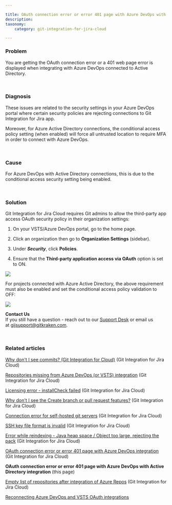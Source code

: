 ```yaml
---

title: OAuth connection error or error 401 page with Azure DevOps with Active Directory integration
description:
taxonomy:
    category: git-integration-for-jira-cloud

---
```


### Problem

You are getting the OAuth connection error or a 401 web page error is displayed when integrating with Azure DevOps connected to Active Directory.

&nbsp;

### Diagnosis

These issues are related to the security settings in your Azure DevOps portal where certain security policies are rejecting connections to Git Integration for Jira app.

Moreover, for Azure Active Directory connections, the conditional access policy setting (when enabled) will force all untrusted location to require MFA in order to connect with Azure DevOps.

&nbsp;

### Cause

For Azure DevOps with Active Directory connections, this is due to the conditional access security setting being enabled.

&nbsp;

### Solution

Git Integration for Jira Cloud requires Git admins to allow the third-party app access OAuth security policy in their organization settings:

1.  On your VSTS/Azure DevOps portal, go to the home page.

2.  Click an organization then go to **Organization Settings** (sidebar).

3.  Under _**Security**_, click **Policies**.

4.  Ensure that the **Third-party application access via OAuth** option is set to ON.


![](/wp-content/uploads/gij-vsts-azure-devops-org-cfg-policy-oauth.png)

For projects connected with Azure Active Directory, the above requirement must also be enabled and set the conditional access policy validation to OFF:

![](/wp-content/uploads/gij-enable-conditional-access-policy-AD.png)

<div class="bbb-callout bbb--info">
    <div class="irow">
    <div class="ilogobox">
        <span class="logoimg"></span>
    </div>
    <div class="imsgbox">
        <b>Contact Us</b><br>
        If you still have a question - reach out to our <a href='https://help.gitkraken.com/git-integration-for-jira-cloud/gij-cloud-contact-support/' target='_blank'>Support Desk</a> or email us at <a href='mailto:gijsupport@gitkraken.com'>gijsupport@gitkraken.com</a>.
    </div>
    </div>
</div>

&nbsp;

### Related articles

[Why don't I see commits? (Git Integration for Cloud)](/git-integration-for-jira-cloud/why-dont-i-see-commits-git-integration-for-cloud-gij-cloud) (Git Integration for Jira Cloud)

[Repositories missing from Azure DevOps (or VSTS) integration](/git-integration-for-jira-cloud/repositories-missing-from-azure-devops-or-vsts-integration-gij-cloud) (Git Integration for Jira Cloud)

[Licensing error - installCheck failed](/git-integration-for-jira-cloud/licensing-error-installcheck-failed-gij-cloud) (Git Integration for Jira Cloud)

[Why don't I see the Create branch or pull request features?](/git-integration-for-jira-cloud/why-dont-i-see-the-create-branch-or-pull-request-features-gij-cloud) (Git Integration for Jira Cloud)

[Connection error for self-hosted git servers](/git-integration-for-jira-cloud/connection-error-for-self-hosted-git-servers-gij-cloud) (Git Integration for Jira Cloud)

[SSH key file format is invalid](/git-integration-for-jira-cloud/ssh-key-file-format-is-invalid-gij-cloud) (Git Integration for Jira Cloud)

[Error while reindexing - Java heap space / Object too large, rejecting the pack](/git-integration-for-jira-cloud/error-while-reindexing-java-heap-space-object-too-large-rejecting-the-pack-gij-cloud) (Git Integration for Jira Cloud)

[OAuth connection error or error 401 page with Azure DevOps integration](/git-integration-for-jira-cloud/oauth-connection-error-or-error-401-page-with-azure-devops-integration-gij-cloud) (Git Integration for Jira Cloud)

**OAuth connection error or error 401 page with Azure DevOps with Active Directory integration** (this page)

[Empty list of repositories after integration of Azure Repos](/git-integration-for-jira-cloud/empty-list-of-repositories-after-integration-of-azure-repos-gij-cloud) (Git Integration for Jira Cloud)

[Reconnecting Azure DevOps and VSTS OAuth integrations](/git-integration-for-jira-cloud/reconnecting-azure-devops-and-vsts-oauth-integrations-gij-cloud)

